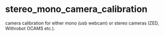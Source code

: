 # stereo_mono_camera_calibration
camera calibration for either mono (usb webcam) or stereo cameras (ZED, Withrobot OCAMS etc.).
